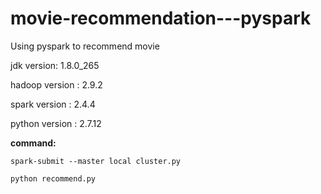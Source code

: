 # movie-recommendation---pyspark

Using pyspark to recommend movie

jdk version: 1.8.0_265

hadoop version : 2.9.2

spark version : 2.4.4

python version : 2.7.12

**command:**

`spark-submit --master local cluster.py`

`python recommend.py`